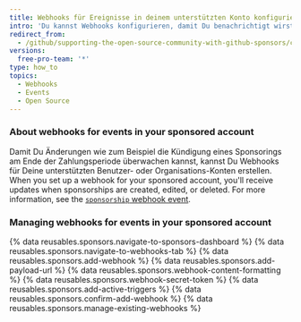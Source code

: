 ```yaml
---
title: Webhooks für Ereignisse in deinem unterstützten Konto konfigurieren
intro: 'Du kannst Webhooks konfigurieren, damit Du benachrichtigt wirst, wenn Du ein neues Sponsoring erhältst, oder wenn bestehende Sponsoren Änderungen an ihren Sponsorings machen.'
redirect_from:
  - /github/supporting-the-open-source-community-with-github-sponsors/configuring-webhooks-for-events-in-your-sponsored-account
versions:
  free-pro-team: '*'
type: how_to
topics:
  - Webhooks
  - Events
  - Open Source
---
```


### About webhooks for events in your sponsored account

Damit Du Änderungen wie zum Beispiel die Kündigung eines Sponsorings am Ende der Zahlungsperiode überwachen kannst, kannst Du Webhooks für Deine unterstützten Benutzer- oder Organisations-Konten erstellen. When you set up a webhook for your sponsored account, you'll receive updates when sponsorships are created, edited, or deleted. For more information, see the [`sponsorship` webhook event](/webhooks/event-payloads/#sponsorship).

### Managing webhooks for events in your sponsored account

{% data reusables.sponsors.navigate-to-sponsors-dashboard %}
{% data reusables.sponsors.navigate-to-webhooks-tab %}
{% data reusables.sponsors.add-webhook %}
{% data reusables.sponsors.add-payload-url %}
{% data reusables.sponsors.webhook-content-formatting %}
{% data reusables.sponsors.webhook-secret-token %}
{% data reusables.sponsors.add-active-triggers %}
{% data reusables.sponsors.confirm-add-webhook %}
{% data reusables.sponsors.manage-existing-webhooks %}
